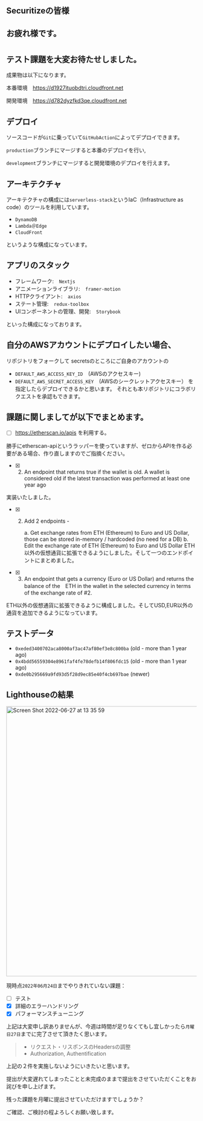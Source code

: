 ##  Securitizeの皆様
## お疲れ様です。

#
#

## テスト課題を大変お待たせしました。

成果物は以下になります。

本番環境　https://d1927ituobdtri.cloudfront.net

開発環境　https://d782dyzfkd3qe.cloudfront.net

## デプロイ
ソースコードが`Git`に乗っていて`GitHubAction`によってデプロイできます。

`production`ブランチにマージすると本番のデプロイを行い,

`development`ブランチにマージすると開発環境のデプロイを行えます。

## アーキテクチャ

アーキテクチャの構成には`serverless-stack`というIaC（Infrastructure as code）のツールを利用しています。

- `DynamoDB`
- `Lambda＠Edge`
- `CloudFront`

というような構成になっています。

## アプリのスタック

- フレームワーク:　`Nextjs`
- アニメーションライブラリ:　`framer-motion`
- HTTPクライアント:　`axios`
- ステート管理:　`redux-toolbox`
- UIコンポーネントの管理、開発:　`Storybook`

といった構成になっております。

## 自分のAWSアカウントにデプロイしたい場合、
リポジトリをフォークして
secretsのところにご自身のアカウントの
- `DEFAULT_AWS_ACCESS_KEY_ID`　(AWSのアクセスキー)
- `DEFAULT_AWS_SECRET_ACCESS_KEY`　(AWSのシークレットアクセスキー）
を指定したらデプロイできるかと思います。
それとも本リポジトリにコラボリクエストを承認もできます。

## 課題に関しましてが以下でまとめます。

- [ ] https://etherscan.io/apis を利用する。

勝手にetherscan-apiというラッパーを使っていますが、ゼロからAPIを作る必要がある場合、作り直しますのでご指摘ください。

- [x] 2. An endpoint that returns true if the wallet is old.
        A wallet is considered old if the latest transaction was performed at least one year ago
        
実装いたしました。

- [x] 2. Add 2 endpoints -

        a. Get exchange rates from ETH (Ethereum) to Euro and US Dollar, those can be stored in-memory / hardcoded (no need for a DB)
        b. Edit the exchange rate of ETH (Ethereum) to Euro and US Dollar
ETH以外の仮想通貨に拡張できるようにしました。そして一つのエンドポイントにまとめました。

- [x] 3. An endpoint that gets a currency (Euro or US Dollar) and returns the balance of the　ETH in the wallet in the selected currency in terms of the exchange rate of #2.

ETH以外の仮想通貨に拡張できるように構成しました。そしてUSD,EUR以外の通貨を追加できるようになっています。

## テストデータ

- `0xeded3400702aca8000af3ac47af80ef3e8c800ba` (old - more than 1 year ago)
- `0x4bdd56559304e8961faf4fe78defb14f806fdc15` (old - more than 1 year ago)
- `0xde0b295669a9fd93d5f28d9ec85e40f4cb697bae` (newer)

## Lighthouseの結果

<img width="715" alt="Screen Shot 2022-06-27 at 13 35 59" src="https://user-images.githubusercontent.com/69153600/175860910-b3c1930f-048a-4b1a-9926-eacf8de4d637.png">


現時点`2022年06月24日`までやりきれていない課題：

- [ ] テスト
- [x] 詳細のエラーハンドリング
- [x] パフォーマンスチューニング

上記は大変申し訳ありませんが、今週は時間が足りなくてもし宜しかったら`月曜日27日`までに完了させて頂きたく思います。

> - リクエスト・リスポンスのHeadersの調整
> - Authorization, Authentification

上記の２件を実施しないようにいきたいと思います。

提出が大変遅れてしまったことと未完成のままで提出をさせていただくことをお詫びを申し上げます。

残った課題を月曜に提出させていただけますでしょうか？

ご確認、ご検討の程よろしくお願い致します。
